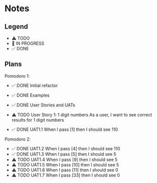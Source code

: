 # Notes

## Legend

- ⚠ TODO
- 🚧 IN PROGRESS
- ✅ DONE

## Plans

Pomodoro 1:

- ✅ DONE Initial refactor
- ✅ DONE Examples
- ✅ DONE User Stories and UATs

- ⚠ TODO User Story 1: 1 digit numbers
  As a user, I want to see correct results for 1 digit numbers

- ✅ DONE UAT1.1 When I pass [1] then I should see 110

Pomodoro 2:

- ✅ DONE UAT1.2 When I pass [4] then I should see 110
- ✅ DONE UAT1.3 When I pass [5] then I should see 5
- ⚠ TODO UAT1.4 When I pass [9] then I should see 5
- ⚠ TODO UAT1.5 When I pass [10] then I should see 5
- ⚠ TODO UAT1.6 When I pass [11] then I should see 0
- ⚠ TODO UAT1.7 When I pass [33] then I should see 0
